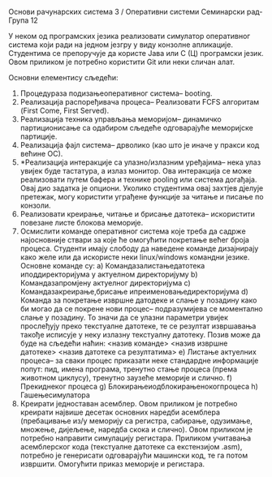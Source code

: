 Основи рачунарских система 3 / Оперативни системи
 Семинарски рад- Група 12
 
 У неком од програмских језика реализовати симулатор оперативног система који ради на једном
 језгру у виду конзолне апликације. Студентима се препоручује да користе Јава или С (Ц)
 програмски језик. Овом приликом је потребно користити Git или неки сличан алат.
 
 Основни елементису сљедећи:
 1. Процедураза подизањеоперативног система– booting.
 2. Реализација распоређивача процеса– Реализовати FCFS алгоритам (First Come, First Served).
 3. Реализација техника управљања меморијом– динамичко партиционисање са одабиром
 сљедеће одговарајуће меморијске партиције.
 4. Реализација фајл система– дрволико (као што је иначе у пракси код већине ОС).
 5. *Реализација интеракције са улазно/излазним уређајима– нека улаз увијек буде тастатура, а
 излаз монитор. Ова интеракција се може реализовати путем бафера и технике pooling или
 система догађаја. Овај дио задатка је опциони. Уколико студентима овај захтјев дјелује
 претежак, могу користити уграђене функције за читање и писање по конзоли.
 6. Реализовати креирање, читање и брисање датотека– искористити повезане листе блокова
 меморије.
 7. Осмислити команде оперативног система које треба да садрже најосновније ствари за које ће
 омогућити покретање већег броја процеса. Студенти имају слободу да наведене команде
 дизајнирају како желе или да искористе неки linux/windows командни језике.
 Основне команде су:
 a) Командазалистањедатотека иподдиректоријума у актуелном директоријуму
 b) Командазапромјену актуелног директоријума
 c) Командазакреирање,брисање ипреименовањедиректоријума
 d) Команда за покретање извршне датодеке и слање у позадину како би могао да се покрене
 нови процес– подразумијева се моментално слање у позадину. То значи да се улазни
 параметри увијек прослеђују преко текстуалне датотеке, те се резултат извршавања
 такође исписује у неку излазну текстуалну датотеку. Позив може да буде на сљедећи
 наћин:
 <назив команде> <назив извршне датотеке> <назив датотеке са резултатима>
 e) Листање актуелних процеса– за сваки процес приказати неке стандардне информације
 попут: пид, имена програма, тренутно стање процеса (према животном циклусу), тренутно
 заузеће меморије и слично.
 f) Прекиднеког процеса
 g) Блокирањеиодблокирањенокогпроцеса
 h) Гашењесимулатора
 8. Креирати једноставан асемблер. Овом приликом је потребно креирати највише десетак
 основних наредби асемблера (пребацивање из/у меморију са регистра, сабирање, одузимање,
 множење, дијељење, наредба скока и слично). Овом приликом је потребно направити
 симулацију регистара. Приликом учитавања асемблерског кода (текстуалне датотеке са
 екстензијом .asm), потребно је генерисати одговарајући машински код, те га потом извршити.
 Омогућити приказ меморије и регистара.
